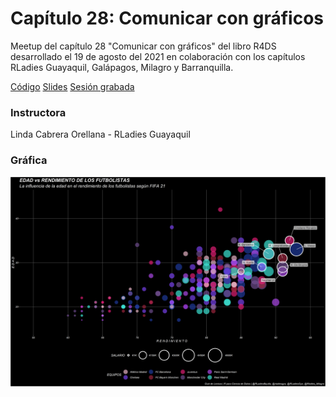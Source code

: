 # Capítulo 28: Comunicar con gráficos

Meetup del capítulo 28 "Comunicar con gráficos" del libro R4DS desarrollado el 19 de agosto del 2021 en colaboración con los capítulos RLadies Guayaquil, Galápagos, Milagro y Barranquilla.

[Código](https://github.com/lindajzmin/28_comunicar_con_graficos/blob/main/codigo_grafica.R)
[Slides](https://github.com/lindajzmin/28_comunicar_con_graficos/blob/main/presentacion_cap28.pdf)
[Sesión grabada](https://youtu.be/ySp86powOIw)

### Instructora
Linda Cabrera Orellana - RLadies Guayaquil

### Gráfica

![grafica](img/grafico1.PNG)
